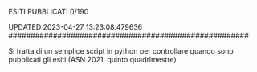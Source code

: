 ESITI PUBBLICATI 0/190 

UPDATED 2023-04-27 13:23:08.479636
######################################################

Si tratta di un semplice script in python per controllare quando sono pubblicati gli esiti (ASN 2021, quinto quadrimestre).

